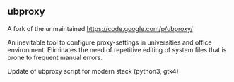 ## ubproxy

A fork of the unmaintained https://code.google.com/p/ubproxy/

An inevitable tool to configure proxy-settings in universities and office environment.
Eliminates the need of repetitive editing of system files that is prone to frequent manual errors.

Update of ubproxy script for modern stack (python3, gtk4)
